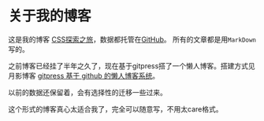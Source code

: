 关于我的博客
====

这是我的博客 [CSS探索之旅](http//blog.doyoe.com/)，数据都托管在[GitHub](https//github.com/)。
所有的文章都是用`MarkDown`写的。

之前博客已经挂了半年之久了，现在基于gitpress搭了一个懒人博客。搭建方式见月影博客 [gitpress 基于 github 的懒人博客系统](http//blog.silverna.org/~posts/gitpress/2013-11-17-gitpress.org%20%E5%9F%BA%E4%BA%8Egithub%E7%9A%84%E6%87%92%E4%BA%BA%E5%8D%9A%E5%AE%A2%E7%B3%BB%E7%BB%9F.md)。

以前的数据还保留着，会有选择性的迁移一些过来。

这个形式的博客真心太适合我了，完全可以随意写，不用太care格式。